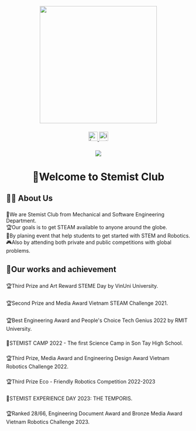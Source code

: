 <div align="center">
  <img height="320" src="https://i.imgur.com/jZZsDe8.jpeg"  />
</div>

###

<div align="center">
  <a href="https://www.facebook.com/stemistclub" target="_blank">
    <img src="https://img.shields.io/static/v1?message=Facebook&logo=facebook&label=&color=1877F2&logoColor=white&labelColor=&style=for-the-badge" height="25" alt="facebook logo"  />
  </a>
  <a href="https://www.instagram.com/stemistclub/" target="_blank">
    <img src="https://img.shields.io/static/v1?message=Instagram&logo=instagram&label=&color=E4405F&logoColor=white&labelColor=&style=for-the-badge" height="25" alt="instagram logo"  />
  </a>
</div>

###

<div align="center">
  <img src="https://visitor-badge.laobi.icu/badge?page_id=stemistclub.stemistclub&"  />
</div>

###

<h1 align="center">👋Welcome to Stemist Club</h1>

###

<h2 align="left">👩‍💻  About Us</h2>

###

<p align="left">🪪We are Stemist Club from Mechanical and Software Engineering Department. <br>🏆Our goals is to get STEAM available to anyone around the globe. <br>📖By planing event that help students to get started with STEM and Robotics. <br>🎮Also by attending both private and public competitions with global problems.</p>

###

<h2 align="left">🏅Our works and achievement</h2>

###

<p align="left">🏆Third Prize and Art Reward STEME Day by VinUni University.</p>

###

<p align="left">🏆Second Prize and Media Award Vietnam STEAM Challenge 2021.</p>

###

<p align="left">🏆Best Engineering Award and People's Choice Tech Genius 2022 by RMIT University.</p>

###

<p align="left">📆STEMIST CAMP 2022 - The first Science Camp in Son Tay High School.</p>

###

<p align="left">🏆Third Prize, Media Award and Engineering Design Award Vietnam Robotics Challenge 2022.</p>

###

<p align="left">🏆Third Prize Eco - Friendly Robotics Competition 2022-2023</p>

###

<p align="left">📆STEMIST EXPERIENCE DAY 2023: THE TEMPORIS.</p>

###

<p align="left">🏆Ranked 28/66, Engineering Document Award and Bronze Media Award Vietnam Robotics Challenge 2023.</p>

###
